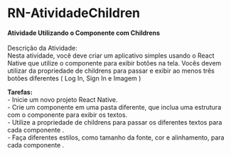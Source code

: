 # RN-AtividadeChildren
<strong>Atividade Utilizando o Componente <TouchableOpacity></TouchableOpacity> com Childrens </strong> <br><br>
	Descrição da Atividade: <br>
	Nesta atividade, você deve criar um aplicativo simples usando o React Native que utilize o componente <TouchableOpacity></TouchableOpacity> para exibir botões na tela. Vocês devem utilizar da propriedade de childrens para passar e exibir ao menos três botões diferentes ( Log In, Sign In e Imagem )

<strong>Tarefas:</strong> <br>
	  - Inicie um novo projeto React Native. <br>
	  - Crie um componente em uma pasta diferente, que inclua uma estrutura com o componente <TouchableOpacity></TouchableOpacity> para exibir os textos. <br>
	  - Utilize a propriedade de childrens para passar os diferentes textos para cada componente <TouchableOpacity></TouchableOpacity>. <br>
	  - Faça diferentes estilos, como tamanho da fonte, cor e alinhamento, para cada componente <TouchableOpacity></TouchableOpacity>. <br>
